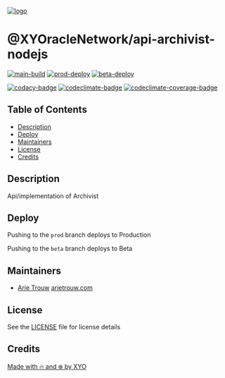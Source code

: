 [![logo][]](https://xylabs.com)

# @XYOracleNetwork/api-archivist-nodejs

[![main-build][]][main-build-link]
[![prod-deploy][]][prod-deploy-link]
[![beta-deploy][]][beta-deploy-link]


[![codacy-badge][]][codacy-link]
[![codeclimate-badge][]][codeclimate-link]
[![codeclimate-coverage-badge][]][codeclimate-coverage-link]

## Table of Contents

-   [Description](#description)
-   [Deploy](#deploy)
-   [Maintainers](#maintainers)
-   [License](#license)
-   [Credits](#credits)

## Description

Api/implementation of Archivist

## Deploy

Pushing to the `prod` branch deploys to Production

Pushing to the `beta` branch deploys to Beta

## Maintainers

-   [Arie Trouw](https://github.com/arietrouw) [arietrouw.com](https://arietrouw.com)

## License

See the [LICENSE](LICENSE) file for license details

## Credits

[Made with 🔥 and ❄️ by XYO](https://xyo.network)

[logo]: https://cdn.xy.company/img/brand/XYO_full_colored.png
[main-build]: https://github.com/XYOracleNetwork/api-archivist-nodejs/actions/workflows/build-main.yml/badge.svg
[main-build-link]: https://github.com/XYOracleNetwork/api-archivist-nodejs/actions/workflows/build-main.yml
[prod-deploy]: https://github.com/XYOracleNetwork/api-archivist-nodejs/actions/workflows/deploy-prod.yml/badge.svg
[prod-deploy-link]: https://github.com/XYOracleNetwork/api-archivist-nodejs/actions/workflows/deploy-prod.yml
[beta-deploy]: https://github.com/XYOracleNetwork/api-archivist-nodejs/actions/workflows/deploy-beta.yml/badge.svg
[beta-deploy-link]: https://github.com/XYOracleNetwork/api-archivist-nodejs/actions/workflows/deploy-beta.yml
[codacy-badge]: https://app.codacy.com/project/badge/Grade/14640dade84b44a69e7b9daafd07be46
[codacy-link]: https://www.codacy.com/gh/XYOracleNetwork/api-archivist-nodejs/dashboard?utm_source=github.com&utm_medium=referral&utm_content=xylabs/api-xylabs-import-nodejs&utm_campaign=Badge_Grade
[codeclimate-badge]: https://api.codeclimate.com/v1/badges/dc0bb5770f231f22f826/maintainability
[codeclimate-link]: https://codeclimate.com/github/XYOracleNetwork/api-archivist-nodejs/maintainability
[codeclimate-coverage-badge]: https://api.codeclimate.com/v1/badges/dc0bb5770f231f22f826/test_coverage
[codeclimate-coverage-link]: https://codeclimate.com/github/XYOracleNetwork/api-archivist-nodejs/test_coverage